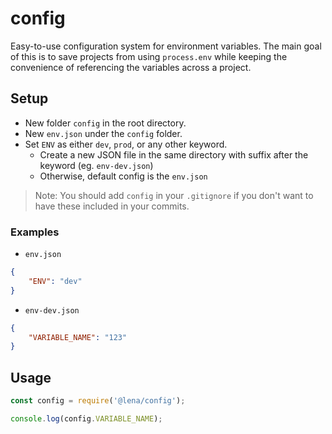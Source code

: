 # config
Easy-to-use configuration system for environment variables.
The main goal of this is to save projects from using `process.env` while keeping the convenience of referencing the variables across a project.


## Setup
- New folder `config` in the root directory.
- New `env.json` under the `config` folder.
- Set `ENV` as either `dev`, `prod`, or any other keyword.
  - Create a new JSON file in the same directory with suffix after the keyword (eg. `env-dev.json`)
  - Otherwise, default config is the `env.json`

> Note:
> You should add `config` in your `.gitignore` if you don't want to have these included in your commits.

### Examples
- `env.json`
```json
{
    "ENV": "dev"
}
```

- `env-dev.json`
```json
{
    "VARIABLE_NAME": "123"
}
```


## Usage
```js
const config = require('@lena/config');

console.log(config.VARIABLE_NAME);
```
